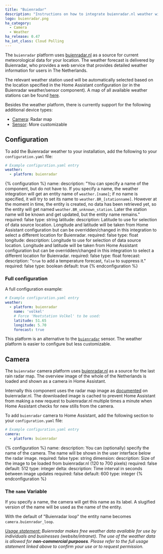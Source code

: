 ```yaml
---
title: "Buienradar"
description: "Instructions on how to integrate buienradar.nl weather within Home Assistant."
logo: buienradar.png
ha_category:
  - Camera
  - Weather
ha_release: 0.47
ha_iot_class: Cloud Polling
---
```


The `buienradar` platform uses [buienradar.nl](http://buienradar.nl/) as a source for current meteorological data for your location. The weather forecast is delivered by Buienradar, who provides a web service that provides detailed weather information for users in The Netherlands.

The relevant weather station used will be automatically selected based on the location specified in the Home Assistant configuration (or in the Buienradar weather/sensor component).  A map of all available weather stations can be found [here](https://www.google.com/maps/d/embed?mid=1NivHkTGQUOs0dwQTnTMZi8Uatj0).

Besides the weather platform, there is currently support for the following additional device types:

- [Camera](#camera): Radar map
- [Sensor](/integrations/sensor.buienradar/): More customizable

## Configuration

To add the Buienradar weather to your installation, add the following to your `configuration.yaml` file:

```yaml
# Example configuration.yaml entry
weather:
  - platform: buienradar
```

{% configuration %}
name:
  description: "You can specify a name of the component, but do not have to. If you specify a name, the weather integration will get an entity name of `weather.[name]`; if no name is specified, it will try to set its name to `weather.BR_[stationname]`. However at the moment in time, the entity is created, no data has been retrieved yet, so the entity will get named `weather.BR_unknown_station`. Later the station name will be known and get updated, but the entity name remains."
  required: false
  type: string
latitude:
  description: Latitude to use for selection of data source location. Longitude and latitude will be taken from Home Assistant configuration but can be overridden/changed in this integration to select a different location for Buienradar.
  required: false
  type: float
longitude:
  description: Longitude to use for selection of data source location. Longitude and latitude will be taken from Home Assistant configuration but can be overridden/changed in this integration to select a different location for Buienradar.
  required: false
  type: float
forecast:
  description: "`true` to add a temperature forecast, `false` to suppress it."
  required: false
  type: boolean
  default: true
{% endconfiguration %}

### Full configuration

A full configuration example:

```yaml
# Example configuration.yaml entry
weather:
  - platform: buienradar
    name: 'volkel'
    # Force 'Meetstation Volkel' to be used:
    latitude: 51.65
    longitude: 5.70
    forecast: true
```


<div class='note'>

This platform is an alternative to the [`buienradar`](/integrations/sensor.buienradar/) sensor.
The weather platform is easier to configure but less customizable.

</div>

## Camera

The `buienradar` camera platform uses [buienradar.nl](http://buienradar.nl/) as a source for the last rain radar map. The overview image of the whole of the Netherlands is loaded and shown as a camera in Home Assistant.

Internally this component uses the radar map image as [documented](https://www.buienradar.nl/overbuienradar/gratis-weerdata) on buienradar.nl.
The downloaded image is cached to prevent Home Assistant from making a new request to buienradar.nl multiple times a minute when Home Assistant checks for new stills from the camera.

To add `buienradar` camera to Home Assistant, add the following section to your
`configuration.yaml` file:
```yaml
# Example configuration.yaml entry
camera:
  - platform: buienradar
```

{% configuration %}
name:
  description: You can (optionally) specify the name of the camera. The name
    will be shown in the user interface below the radar image.
  required: false
  type: string
dimension:
  description: Size of the image to be loaded from buienradar.nl
    (120 to 700 pixels)
  required: false
  default: 512
  type: integer
delta:
  description: Time interval in seconds between image updates
  required: false
  default: 600
  type: integer
{% endconfiguration %}

### The `name` Variable

If you specify a name, the camera will get this name as its label. A slugified
version of the name will be used as the name of the entity.

With the default of "Buienradar loop" the entity name becomes
`camera.buienradar_loop`.

*[Usage statement:](https://www.buienradar.nl/overbuienradar/gratis-weerdata)
Buienradar makes free weather data available for use by individuals and businesses (website/intranet). The use of the weather data is allowed for **non-commercial purposes**. Please refer to the full usage statement linked above to confirm your use or to request permission.*